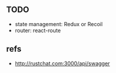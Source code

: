 ## TODO

- state management: Redux or Recoil
- router: react-route

## refs
- http://rustchat.com:3000/api/swagger